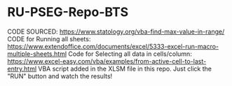 # RU-PSEG-Repo-BTS
 CODE SOURCED: https://www.statology.org/vba-find-max-value-in-range/
 CODE for Running all sheets: https://www.extendoffice.com/documents/excel/5333-excel-run-macro-multiple-sheets.html
 Code for Selecting all data in cells/column: https://www.excel-easy.com/vba/examples/from-active-cell-to-last-entry.html
VBA script added in the XLSM file in this repo. Just click the "RUN" button and watch the results!
